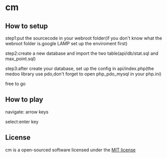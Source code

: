 # cm
<h2>How to setup</h2>
<p>step1:put the sourcecode in your webroot folder(if you don't know what the webroot folder is.google LAMP set up the enviroment first)</p>
<p>step2:create a new database and import the two table(api/db/stat.sql and max_point.sql)</p>
<p>step3:after create your database, set up the config in api/index.php(the medoo library use pdo,don't forget to open php_pdo_mysql in your php.ini)</p>
<p>free to go </p>
<h2>How to play</h2>
<p>navigate: arrow keys</p>
<p>select:enter key</p>
<h2>License</h2>
<p>cm is a open-sourced software licensed under the <a href="http://opensource.org/licenses/MIT">MIT license</a></p>
